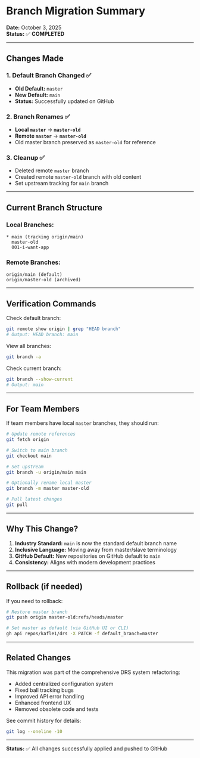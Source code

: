 # Branch Migration Summary

**Date:** October 3, 2025  
**Status:** ✅ **COMPLETED**

---

## Changes Made

### 1. Default Branch Changed ✅
- **Old Default:** `master`
- **New Default:** `main`
- **Status:** Successfully updated on GitHub

### 2. Branch Renames ✅
- **Local `master`** → **`master-old`**
- **Remote `master`** → **`master-old`**
- Old master branch preserved as `master-old` for reference

### 3. Cleanup ✅
- Deleted remote `master` branch
- Created remote `master-old` branch with old content
- Set upstream tracking for `main` branch

---

## Current Branch Structure

### Local Branches:
```
* main (tracking origin/main)
  master-old
  001-i-want-app
```

### Remote Branches:
```
origin/main (default)
origin/master-old (archived)
```

---

## Verification Commands

Check default branch:
```bash
git remote show origin | grep "HEAD branch"
# Output: HEAD branch: main
```

View all branches:
```bash
git branch -a
```

Check current branch:
```bash
git branch --show-current
# Output: main
```

---

## For Team Members

If team members have local `master` branches, they should run:

```bash
# Update remote references
git fetch origin

# Switch to main branch
git checkout main

# Set upstream
git branch -u origin/main main

# Optionally rename local master
git branch -m master master-old

# Pull latest changes
git pull
```

---

## Why This Change?

1. **Industry Standard:** `main` is now the standard default branch name
2. **Inclusive Language:** Moving away from master/slave terminology
3. **GitHub Default:** New repositories on GitHub default to `main`
4. **Consistency:** Aligns with modern development practices

---

## Rollback (if needed)

If you need to rollback:

```bash
# Restore master branch
git push origin master-old:refs/heads/master

# Set master as default (via GitHub UI or CLI)
gh api repos/kafle1/drs -X PATCH -f default_branch=master
```

---

## Related Changes

This migration was part of the comprehensive DRS system refactoring:

- Added centralized configuration system
- Fixed ball tracking bugs
- Improved API error handling
- Enhanced frontend UX
- Removed obsolete code and tests

See commit history for details:
```bash
git log --oneline -10
```

---

**Status:** ✅ All changes successfully applied and pushed to GitHub
